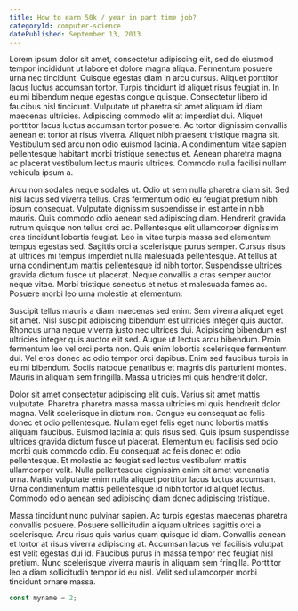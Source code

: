 ```yaml
---
title: How to earn 50k / year in part time job?
categoryId: computer-science
datePublished: September 13, 2013
---
```


Lorem ipsum dolor sit amet, consectetur adipiscing elit, sed do eiusmod tempor incididunt ut labore et dolore magna aliqua. Fermentum posuere urna nec tincidunt. Quisque egestas diam in arcu cursus. Aliquet porttitor lacus luctus accumsan tortor. Turpis tincidunt id aliquet risus feugiat in. In eu mi bibendum neque egestas congue quisque. Consectetur libero id faucibus nisl tincidunt. Vulputate ut pharetra sit amet aliquam id diam maecenas ultricies. Adipiscing commodo elit at imperdiet dui. Aliquet porttitor lacus luctus accumsan tortor posuere. Ac tortor dignissim convallis aenean et tortor at risus viverra. Aliquet nibh praesent tristique magna sit. Vestibulum sed arcu non odio euismod lacinia. A condimentum vitae sapien pellentesque habitant morbi tristique senectus et. Aenean pharetra magna ac placerat vestibulum lectus mauris ultrices. Commodo nulla facilisi nullam vehicula ipsum a.

Arcu non sodales neque sodales ut. Odio ut sem nulla pharetra diam sit. Sed nisi lacus sed viverra tellus. Cras fermentum odio eu feugiat pretium nibh ipsum consequat. Vulputate dignissim suspendisse in est ante in nibh mauris. Quis commodo odio aenean sed adipiscing diam. Hendrerit gravida rutrum quisque non tellus orci ac. Pellentesque elit ullamcorper dignissim cras tincidunt lobortis feugiat. Leo in vitae turpis massa sed elementum tempus egestas sed. Sagittis orci a scelerisque purus semper. Cursus risus at ultrices mi tempus imperdiet nulla malesuada pellentesque. At tellus at urna condimentum mattis pellentesque id nibh tortor. Suspendisse ultrices gravida dictum fusce ut placerat. Neque convallis a cras semper auctor neque vitae. Morbi tristique senectus et netus et malesuada fames ac. Posuere morbi leo urna molestie at elementum.

Suscipit tellus mauris a diam maecenas sed enim. Sem viverra aliquet eget sit amet. Nisl suscipit adipiscing bibendum est ultricies integer quis auctor. Rhoncus urna neque viverra justo nec ultrices dui. Adipiscing bibendum est ultricies integer quis auctor elit sed. Augue ut lectus arcu bibendum. Proin fermentum leo vel orci porta non. Quis enim lobortis scelerisque fermentum dui. Vel eros donec ac odio tempor orci dapibus. Enim sed faucibus turpis in eu mi bibendum. Sociis natoque penatibus et magnis dis parturient montes. Mauris in aliquam sem fringilla. Massa ultricies mi quis hendrerit dolor.

Dolor sit amet consectetur adipiscing elit duis. Varius sit amet mattis vulputate. Pharetra pharetra massa massa ultricies mi quis hendrerit dolor magna. Velit scelerisque in dictum non. Congue eu consequat ac felis donec et odio pellentesque. Nullam eget felis eget nunc lobortis mattis aliquam faucibus. Euismod lacinia at quis risus sed. Quis ipsum suspendisse ultrices gravida dictum fusce ut placerat. Elementum eu facilisis sed odio morbi quis commodo odio. Eu consequat ac felis donec et odio pellentesque. Et molestie ac feugiat sed lectus vestibulum mattis ullamcorper velit. Nulla pellentesque dignissim enim sit amet venenatis urna. Mattis vulputate enim nulla aliquet porttitor lacus luctus accumsan. Urna condimentum mattis pellentesque id nibh tortor id aliquet lectus. Commodo odio aenean sed adipiscing diam donec adipiscing tristique.

Massa tincidunt nunc pulvinar sapien. Ac turpis egestas maecenas pharetra convallis posuere. Posuere sollicitudin aliquam ultrices sagittis orci a scelerisque. Arcu risus quis varius quam quisque id diam. Convallis aenean et tortor at risus viverra adipiscing at. Accumsan lacus vel facilisis volutpat est velit egestas dui id. Faucibus purus in massa tempor nec feugiat nisl pretium. Nunc scelerisque viverra mauris in aliquam sem fringilla. Porttitor leo a diam sollicitudin tempor id eu nisl. Velit sed ullamcorper morbi tincidunt ornare massa.

```js
const myname = 2;
```
